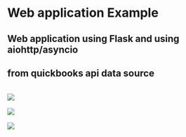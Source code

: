 # Web application Example
## Web application using Flask and using aiohttp/asyncio
## from quickbooks api data source
<br> 

<img src='https://upload.wikimedia.org/wikipedia/commons/3/3c/Flask_logo.svg'/>
<br>
<br>
<img src='https://www.svgrepo.com/show/329878/aiohttp.svg' />
<br>
<br>
<img src='https://upload.wikimedia.org/wikipedia/commons/c/ce/Intuit_QuickBooks_logo.png'/>